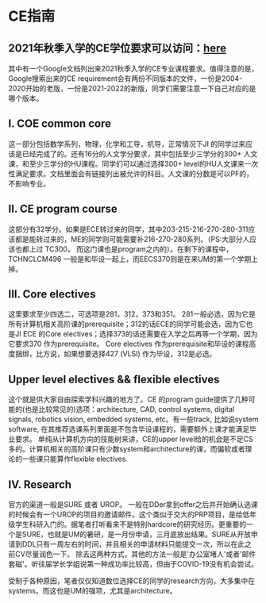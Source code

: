 # CE指南

## 2021年秋季入学的CE学位要求可以访问：[here](https://ece.engin.umich.edu/academics/undergraduate-programs/programs/computer-engineering/)

其中有一个Google文档列出来2021秋季入学的CE专业课程要求。值得注意的是，Google搜索出来的CE requirement会有两份不同版本的文件，一份是2004-2020开始的老版，一份是2021-2022的新版，同学们需要注意一下自己对应的是哪个版本。

## I. COE common core

这一部分包括数学系列，物理，化学和工导，机导，正常情况下JI 的同学过来应该是已经完成了的。还有16分的人文学分要求，其中包括至少三学分的300+ 人文课，和至少三学分的HU课程。同学们可以通过选择300+ level的HU人文课来一次性满足要求。文档里面会有链接列出被允许的科目。人文课的分数是可以PF的，不影响专业。

## II. CE program course

这部分有32学分。如果是ECE转过来的同学，其中203-215-216-270-280-311应该都是能转过来的，ME的同学则可能需要补216-270-280系列。（PS:大部分人应该也都上过 TC300， 而这门课也是program之内的）。在剩下的课程中，TCHNCLCM496 一般是和毕设一起上，而EECS370则是在来UM的第一个学期上掉。

## III. Core electives

这里要求至少四选二，可选项是281，312，373和351。 281一般必选，因为它是所有计算机相关高阶课的prerequisite；312的话ECE的同学可能会选，因为它也是JI ECE 的Core electives；选择373的话还需要在入学之后再等一个学期，因为它要求370 作为prerequisite。 Core electives 作为prerequisite和毕设的课程高度捆绑，比方说，如果想要选择427 (VLSI) 作为毕设，312是必选。

## Upper level electives && flexible electives

这个就是供大家自由探索学科兴趣的地方了。CE 的program guide提供了几种可能的(也是比较常见的)选项：architecture, CAD, control systems, digital signals, robotics vision, embedded systems, etc。有一些track, 比如说system software, 在其推荐选课系列里面是不包含毕设课程的，需要额外上课才能满足毕业要求。 单纯从计算机方向的技能树来讲，CE的upper level给的机会是不足CS多的。计算机相关的高阶课只有少数system和architecture的课，而偏软或者理论的一些课只能算作flexible electives.

## IV. Research

官方的渠道一般是SURE 或者 UROP。 一般在DDer拿到offer之后并开始确认选课的时候会有一个UROP的项目的邀请邮件。这个类似于交大的PRP项目，是给低年级学生科研入门的。据笔者打听看来不是特别hardcore的研究经历。更重要的一个是SURE，也就是UM的暑研，是一月份申请，三月底放出结果。SURE从开放申请到DDL只有一周左右的时间，并且相关的申请材料只能提交一次，所以在此之前CV尽量润色一下。 除去这两种方式，其他的方法一般是'办公室堵人'或者'邮件套磁'。听往届学长学姐说第一种成功率比较高，但由于COVID-19没有机会尝试。

受制于各种原因，笔者仅仅知道数位选择CE的同学的research方向，大多集中在systems。而这也是UM的强项，尤其是architecture。
